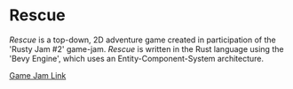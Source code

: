# Rescue

*Rescue* is a top-down, 2D adventure game created in participation of the 'Rusty Jam #2' game-jam.
*Rescue* is written in the Rust language using the 'Bevy Engine', which uses an Entity-Component-System architecture.

[Game Jam Link](https://itch.io/jam/rusty-jam-2)
